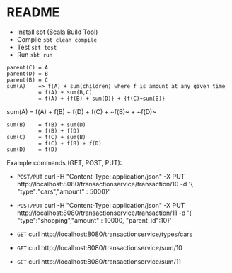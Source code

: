 # README

- Install [sbt](https://www.scala-sbt.org/1.x/docs/Setup.html) (Scala Build Tool)
- Compile `sbt clean compile`
- Test `sbt test`  
- Run `sbt run`

```parent(B) = A 
parent(C) = A
parent(D) = B
parent(B) = C
sum(A)    => f(A) + sum(children) where f is amount at any given time
          = f(A) + sum(B,C)
          = f(A) + {f(B) + sum(D)} + {f(C)+sum(B)}
```
 sum(A)   = f(A) + f(B) + f(D) + f(C) + ~f(B)~ + ~f(D)~
```
sum(B)    = f(B) + sum(D)
          = f(B) + f(D)
sum(C)    = f(C) + sum(B)
          = f(C) + f(B) + f(D)
sum(D)    = f(D)
```

Example commands (GET, POST, PUT):

- `POST/PUT`
curl  -H "Content-Type: application/json" -X PUT http://localhost:8080/transactionservice/transaction/10 -d '{ "type":"cars","amount" : 5000}'


- `POST/PUT`
curl  -H "Content-Type: application/json" -X PUT http://localhost:8080/transactionservice/transaction/11 -d '{ "type":"shopping","amount" : 10000, "parent_id":10}'


- `GET`
curl http://localhost:8080/transactionservice/types/cars


- `GET`
curl  http://localhost:8080/transactionservice/sum/10


- `GET`
curl  http://localhost:8080/transactionservice/sum/11  
